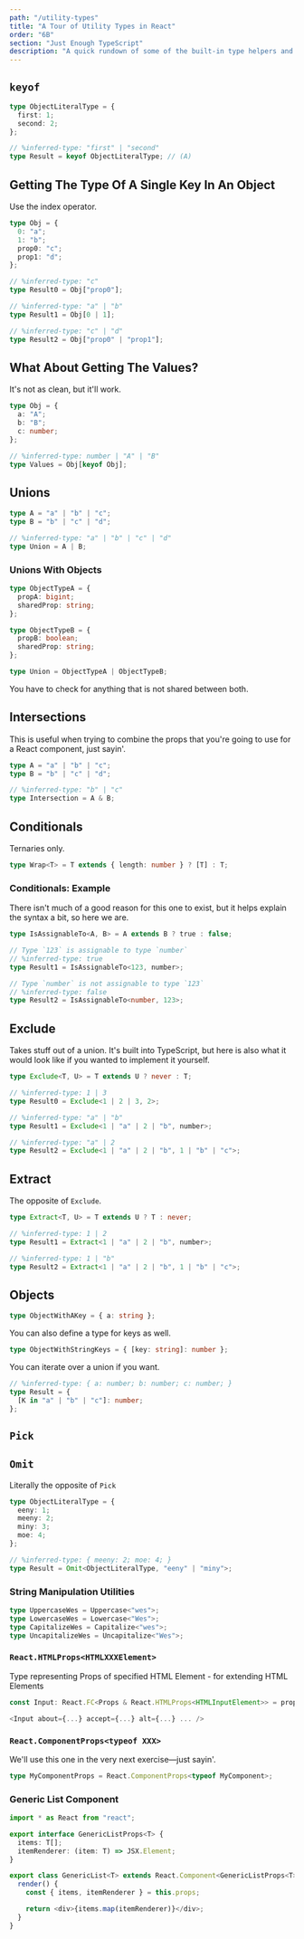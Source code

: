 ```yaml
---
path: "/utility-types"
title: "A Tour of Utility Types in React"
order: "6B"
section: "Just Enough TypeScript"
description: "A quick rundown of some of the built-in type helpers and whatnot."
---
```


## `keyof`

```ts
type ObjectLiteralType = {
  first: 1;
  second: 2;
};

// %inferred-type: "first" | "second"
type Result = keyof ObjectLiteralType; // (A)
```

## Getting The Type Of A Single Key In An Object

Use the index operator.

```ts
type Obj = {
  0: "a";
  1: "b";
  prop0: "c";
  prop1: "d";
};

// %inferred-type: "c"
type Result0 = Obj["prop0"];

// %inferred-type: "a" | "b"
type Result1 = Obj[0 | 1];

// %inferred-type: "c" | "d"
type Result2 = Obj["prop0" | "prop1"];
```

## What About Getting The Values?

It's not as clean, but it'll work.

```ts
type Obj = {
  a: "A";
  b: "B";
  c: number;
};

// %inferred-type: number | "A" | "B"
type Values = Obj[keyof Obj];
```

## Unions

```ts
type A = "a" | "b" | "c";
type B = "b" | "c" | "d";

// %inferred-type: "a" | "b" | "c" | "d"
type Union = A | B;
```

### Unions With Objects

```ts
type ObjectTypeA = {
  propA: bigint;
  sharedProp: string;
};

type ObjectTypeB = {
  propB: boolean;
  sharedProp: string;
};

type Union = ObjectTypeA | ObjectTypeB;
```

You have to check for anything that is not shared between both.

## Intersections

This is useful when trying to combine the props that you're going to use for a React component, just sayin'.

```ts
type A = "a" | "b" | "c";
type B = "b" | "c" | "d";

// %inferred-type: "b" | "c"
type Intersection = A & B;
```

## Conditionals

Ternaries only.

```ts
type Wrap<T> = T extends { length: number } ? [T] : T;
```

### Conditionals: Example

There isn't much of a good reason for this one to exist, but it helps explain the syntax a bit, so here we are.

```ts
type IsAssignableTo<A, B> = A extends B ? true : false;

// Type `123` is assignable to type `number`
// %inferred-type: true
type Result1 = IsAssignableTo<123, number>;

// Type `number` is not assignable to type `123`
// %inferred-type: false
type Result2 = IsAssignableTo<number, 123>;
```

## Exclude

Takes stuff out of a union. It's built into TypeScript, but here is also what it would look like if you wanted to implement it yourself.

```ts
type Exclude<T, U> = T extends U ? never : T;

// %inferred-type: 1 | 3
type Result0 = Exclude<1 | 2 | 3, 2>;

// %inferred-type: "a" | "b"
type Result1 = Exclude<1 | "a" | 2 | "b", number>;

// %inferred-type: "a" | 2
type Result2 = Exclude<1 | "a" | 2 | "b", 1 | "b" | "c">;
```

## Extract

The opposite of `Exclude`.

```ts
type Extract<T, U> = T extends U ? T : never;

// %inferred-type: 1 | 2
type Result1 = Extract<1 | "a" | 2 | "b", number>;

// %inferred-type: 1 | "b"
type Result2 = Extract<1 | "a" | 2 | "b", 1 | "b" | "c">;
```

## Objects

```ts
type ObjectWithAKey = { a: string };
```

You can also define a type for keys as well.

```ts
type ObjectWithStringKeys = { [key: string]: number };
```

You can iterate over a union if you want.

```ts
// %inferred-type: { a: number; b: number; c: number; }
type Result = {
  [K in "a" | "b" | "c"]: number;
};
```

## `Pick`

## `Omit`

Literally the opposite of `Pick`

```ts
type ObjectLiteralType = {
  eeny: 1;
  meeny: 2;
  miny: 3;
  moe: 4;
};

// %inferred-type: { meeny: 2; moe: 4; }
type Result = Omit<ObjectLiteralType, "eeny" | "miny">;
```

### String Manipulation Utilities

```ts
type UppercaseWes = Uppercase<"wes">;
type LowercaseWes = Lowercase<"Wes">;
type CapitalizeWes = Capitalize<"wes">;
type UncapitalizeWes = Uncapitalize<"Wes">;
```

### `React.HTMLProps<HTMLXXXElement>`

Type representing Props of specified HTML Element - for extending HTML Elements

```ts
const Input: React.FC<Props & React.HTMLProps<HTMLInputElement>> = props => { ... }

<Input about={...} accept={...} alt={...} ... />
```

### `React.ComponentProps<typeof XXX>`

We'll use this one in the very next exercise—just sayin'.

```ts
type MyComponentProps = React.ComponentProps<typeof MyComponent>;
```

### Generic List Component

```ts
import * as React from "react";

export interface GenericListProps<T> {
  items: T[];
  itemRenderer: (item: T) => JSX.Element;
}

export class GenericList<T> extends React.Component<GenericListProps<T>, {}> {
  render() {
    const { items, itemRenderer } = this.props;

    return <div>{items.map(itemRenderer)}</div>;
  }
}
```
